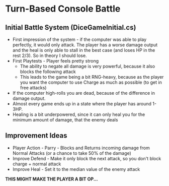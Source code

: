 # Turn-Based Console Battle

## Initial Battle System (DiceGameInitial.cs)
* First impression of the system - if the computer was able to play perfectly, it would only attack. The player has a worse damage output and the heal is only able to stall in the best case (and loses HP in the rest 2/3). So in theory I should lose.
* First Playtests - Player feels pretty strong
    * The ability to negate all damage is very powerful, because it also blocks the following attack
    * This leads to the game being a bit RNG-heavy, because as the player you want the computer to use Charge as much as possible (to get in free attacks)
* If the computer high-rolls you are dead, because of the difference in damage output.
* Almost every game ends up in a state where the player has around 1-3HP.
* Healing is a bit underpowered, since it can only heal you for the minimum amount of damage, that the enemy deals


## Improvement Ideas
* Player Action - Parry - Blocks and Returns incoming damage from Normal Attacks (or a chance to take 50% of the damage)
* Improve Defend - Make it only block the next attack, so you don't block charge + normal attack
* Improve Heal - Set it to the median value of the enemy attack

<b>THIS MIGHT MAKE THE PLAYER A BIT OP...</b>




